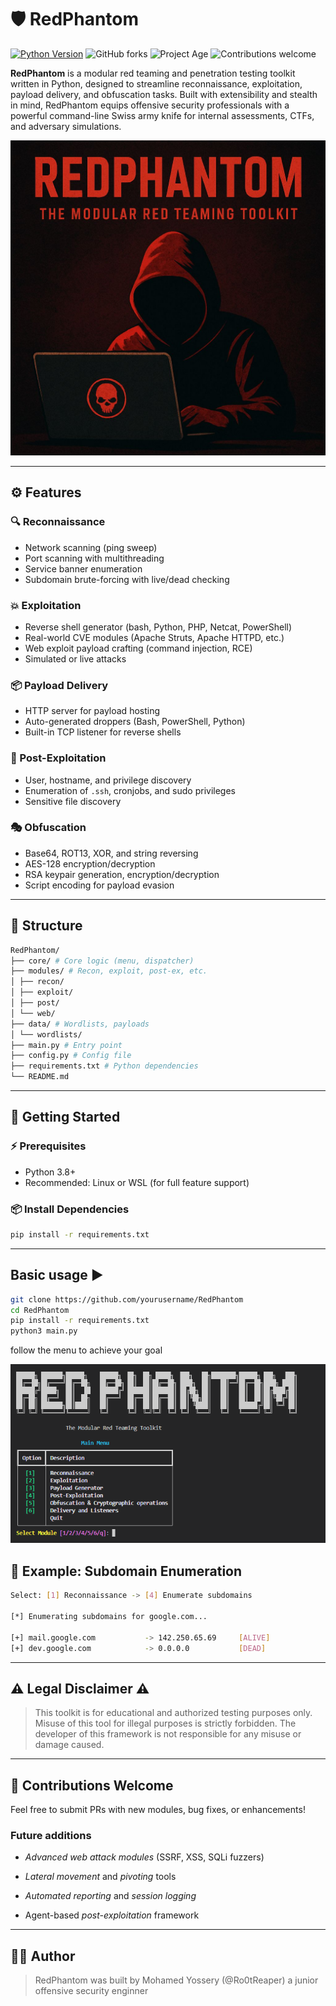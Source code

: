 # 🛡️ RedPhantom


[![Python Version](https://img.shields.io/badge/python-3.8%2B-blue?style=flat-square)](https://www.python.org/downloads/)
![GitHub forks](https://img.shields.io/github/forks/Ro0tReaper/RedPhantom?style=flat-square)
![Project Age](https://img.shields.io/badge/project-new-blue?style=flat-square)
![Contributions welcome](https://img.shields.io/badge/contributions-welcome-brightgreen?style=flat-square)


**RedPhantom** is a modular red teaming and penetration testing toolkit written in Python, designed to streamline reconnaissance, exploitation, payload delivery, and obfuscation tasks. Built with extensibility and stealth in mind, RedPhantom equips offensive security professionals with a powerful command-line Swiss army knife for internal assessments, CTFs, and adversary simulations.

![RedPhantom](assets/image.jpg)

---

## ⚙️ Features

### 🔍 Reconnaissance
- Network scanning (ping sweep)
- Port scanning with multithreading
- Service banner enumeration
- Subdomain brute-forcing with live/dead checking

### 💥 Exploitation
- Reverse shell generator (bash, Python, PHP, Netcat, PowerShell)
- Real-world CVE modules (Apache Struts, Apache HTTPD, etc.)
- Web exploit payload crafting (command injection, RCE)
- Simulated or live attacks

### 📦 Payload Delivery
- HTTP server for payload hosting
- Auto-generated droppers (Bash, PowerShell, Python)
- Built-in TCP listener for reverse shells

### 🧠 Post-Exploitation
- User, hostname, and privilege discovery
- Enumeration of `.ssh`, cronjobs, and sudo privileges
- Sensitive file discovery

### 🎭 Obfuscation
- Base64, ROT13, XOR, and string reversing
- AES-128 encryption/decryption
- RSA keypair generation, encryption/decryption
- Script encoding for payload evasion

---

## 🧱 Structure

```bash
RedPhantom/
├── core/ # Core logic (menu, dispatcher)
├── modules/ # Recon, exploit, post-ex, etc.
│ ├── recon/
│ ├── exploit/
│ ├── post/
│ └── web/
├── data/ # Wordlists, payloads
│ └── wordlists/
├── main.py # Entry point
├── config.py # Config file
├── requirements.txt # Python dependencies
└── README.md
```
---

## 🚀 Getting Started

### ⚡ Prerequisites

- Python 3.8+
- Recommended: Linux or WSL (for full feature support)

### 📦 Install Dependencies

```bash
pip install -r requirements.txt
```
---
## Basic usage ▶️

```bash
git clone https://github.com/yourusername/RedPhantom
cd RedPhantom
pip install -r requirements.txt
python3 main.py
```

follow the menu to achieve your goal

![RedPhantom inaction](assets/inaction.png)
## 📎 Example: Subdomain Enumeration

```bash
Select: [1] Reconnaissance -> [4] Enumerate subdomains

[*] Enumerating subdomains for google.com...

[+] mail.google.com           -> 142.250.65.69     [ALIVE]
[+] dev.google.com            -> 0.0.0.0           [DEAD]
```

---
## ⚠️ Legal Disclaimer ⚠️
> This toolkit is for educational and authorized testing purposes only. Misuse of this tool for illegal purposes is strictly forbidden. The developer of this framework is not responsible for any misuse or damage caused.

---
## 🤝 Contributions Welcome
Feel free to submit PRs with new modules, bug fixes, or enhancements!

### Future additions
 - *Advanced web attack modules* (SSRF, XSS, SQLi fuzzers)

 - *Lateral movement* and *pivoting* tools

 - *Automated reporting* and *session logging*

 - Agent-based *post-exploitation* framework

---

## 👨‍💻 Author
>RedPhantom was built by Mohamed Yossery (@Ro0tReaper) a junior offensive security enginner
